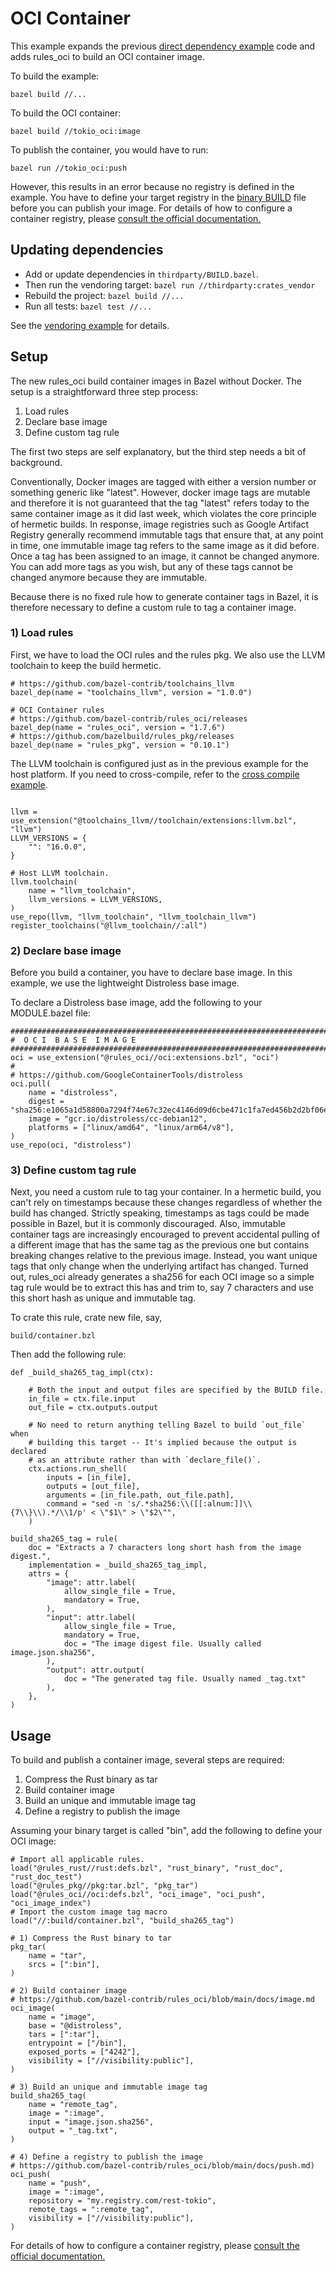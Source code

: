 # OCI Container

This example expands the previous [direct dependency example](../06-deps-direct) code 
and adds rules_oci to build an OCI container image. 

To build the example:

`bazel build //...`

To build the OCI container:

`bazel build //tokio_oci:image`

To publish the container, you would have to run:

`bazel run //tokio_oci:push`

However, this results in an error because no registry is defined in the example.
You have to define your target registry in the [binary BUILD](tokio_oci/BUILD.bazel) file
before you can publish your image. For details of how to configure a container registry,
please [consult the official documentation.](https://github.com/bazel-contrib/rules_oci/blob/main/docs/push.md)

## Updating dependencies

* Add or update dependencies in `thirdparty/BUILD.bazel`.
* Then run the vendoring target: `bazel run //thirdparty:crates_vendor`
* Rebuild the project: `bazel build //...`
* Run all tests: `bazel test //...`

See the [vendoring example](../07-deps-vendor) for details.

## Setup

The new rules_oci build container images in Bazel without Docker. The setup is a straightforward three step process:

1) Load rules 
2) Declare base image
3) Define custom tag rule

The first two steps are self explanatory, but the third step needs a bit of background.

Conventionally, Docker images are tagged with either a version number or something generic like "latest".
However, docker image tags are mutable and therefore it is not guaranteed that the tag "latest" refers today to the 
same container image as it did last week, which violates the core principle of hermetic builds. In response, 
image registries such as Google Artifact Registry generally recommend immutable tags that ensure that, 
at any point in time, one immutable image tag refers to the same image as it did before. 
Once a tag has been assigned to an image, it cannot be changed anymore. You can add more tags as you wish,
but any of these tags cannot be changed anymore because they are immutable. 

Because there is no fixed rule how to generate container tags in Bazel, it is therefore necessary to define
a custom rule to tag a container image. 


### 1) Load rules

First, we have to load the OCI rules and the rules pkg. We
also use the LLVM toolchain to keep the build hermetic.

```Starlark
# https://github.com/bazel-contrib/toolchains_llvm
bazel_dep(name = "toolchains_llvm", version = "1.0.0")

# OCI Container rules
# https://github.com/bazel-contrib/rules_oci/releases
bazel_dep(name = "rules_oci", version = "1.7.6")
# https://github.com/bazelbuild/rules_pkg/releases
bazel_dep(name = "rules_pkg", version = "0.10.1")
```

The LLVM toolchain is configured just as in the previous example for
 the host platform. If you need to cross-compile, refer to the [cross compile
example](../02-hello-cross).

```Starlark
  
llvm = use_extension("@toolchains_llvm//toolchain/extensions:llvm.bzl", "llvm")
LLVM_VERSIONS = {
    "": "16.0.0",
}

# Host LLVM toolchain.
llvm.toolchain(
    name = "llvm_toolchain",
    llvm_versions = LLVM_VERSIONS,
)
use_repo(llvm, "llvm_toolchain", "llvm_toolchain_llvm")
register_toolchains("@llvm_toolchain//:all")
```

### 2) Declare base image

Before you build a container, you have to declare base image. 
In this example, we use the lightweight Distroless base image.

To declare a Distroless base image, add the following to your MODULE.bazel file:

```Starlark
###############################################################################
#  O C I  B A S E  I M A G E
###############################################################################
oci = use_extension("@rules_oci//oci:extensions.bzl", "oci")
#
# https://github.com/GoogleContainerTools/distroless
oci.pull(
    name = "distroless",
    digest = "sha256:e1065a1d58800a7294f74e67c32ec4146d09d6cbe471c1fa7ed456b2d2bf06e0",
    image = "gcr.io/distroless/cc-debian12",
    platforms = ["linux/amd64", "linux/arm64/v8"],
)
use_repo(oci, "distroless")
```

### 3) Define custom tag rule

Next, you need a custom rule to tag your container. In a hermetic build, you can't rely on timestamps because these
changes regardless of whether the build has changed. Strictly speaking, timestamps as tags could be made possible in
Bazel, but it is commonly discouraged. Also, immutable container tags are increasingly encouraged to prevent accidental
pulling of a different image that has the same tag as the previous one but contains breaking changes relative to the
previous image. Instead, you want unique tags that only change when the underlying artifact has changed. Turned out,
rules_oci already generates a sha256 for each OCI image so a simple tag rule would be to extract this has and trim to,
say 7 characters and use this short hash as unique and immutable tag.

To crate this rule, crate new file, say,

`build/container.bzl`

Then add the following rule:

```Starlark
def _build_sha265_tag_impl(ctx):

    # Both the input and output files are specified by the BUILD file.
    in_file = ctx.file.input
    out_file = ctx.outputs.output

    # No need to return anything telling Bazel to build `out_file` when
    # building this target -- It's implied because the output is declared
    # as an attribute rather than with `declare_file()`.
    ctx.actions.run_shell(
        inputs = [in_file],
        outputs = [out_file],
        arguments = [in_file.path, out_file.path],
        command = "sed -n 's/.*sha256:\\([[:alnum:]]\\{7\\}\\).*/\\1/p' < \"$1\" > \"$2\"",
    )

build_sha265_tag = rule(
    doc = "Extracts a 7 characters long short hash from the image digest.",
    implementation = _build_sha265_tag_impl,
    attrs = {
        "image": attr.label(
            allow_single_file = True,
            mandatory = True,
        ),
        "input": attr.label(
            allow_single_file = True,
            mandatory = True,
            doc = "The image digest file. Usually called image.json.sha256",
        ),
        "output": attr.output(
            doc = "The generated tag file. Usually named _tag.txt"
        ),
    },
)
```

## Usage 

To build and publish a container image, several steps are required:

1) Compress the Rust binary as tar
2) Build container image
3) Build an unique and immutable image tag
4) Define a registry to publish the image

Assuming your binary target is called "bin", 
add the following to define your OCI image:

```Starlark
# Import all applicable rules. 
load("@rules_rust//rust:defs.bzl", "rust_binary", "rust_doc", "rust_doc_test")
load("@rules_pkg//pkg:tar.bzl", "pkg_tar")
load("@rules_oci//oci:defs.bzl", "oci_image", "oci_push",  "oci_image_index")
# Import the custom image tag macro
load("//:build/container.bzl", "build_sha265_tag")

# 1) Compress the Rust binary to tar
pkg_tar(
    name = "tar",
    srcs = [":bin"],
)

# 2) Build container image
# https://github.com/bazel-contrib/rules_oci/blob/main/docs/image.md
oci_image(
    name = "image",
    base = "@distroless",
    tars = [":tar"],
    entrypoint = ["/bin"],
    exposed_ports = ["4242"],
    visibility = ["//visibility:public"],
)

# 3) Build an unique and immutable image tag
build_sha265_tag(
    name = "remote_tag",
    image = ":image",
    input = "image.json.sha256",
    output = "_tag.txt",
)

# 4) Define a registry to publish the image
# https://github.com/bazel-contrib/rules_oci/blob/main/docs/push.md)
oci_push(
    name = "push",
    image = ":image",
    repository = "my.registry.com/rest-tokio",
    remote_tags = ":remote_tag",
    visibility = ["//visibility:public"],
)
```

For details of how to configure a container registry,
please [consult the official documentation.](https://github.com/bazel-contrib/rules_oci/blob/main/docs/push.md)
